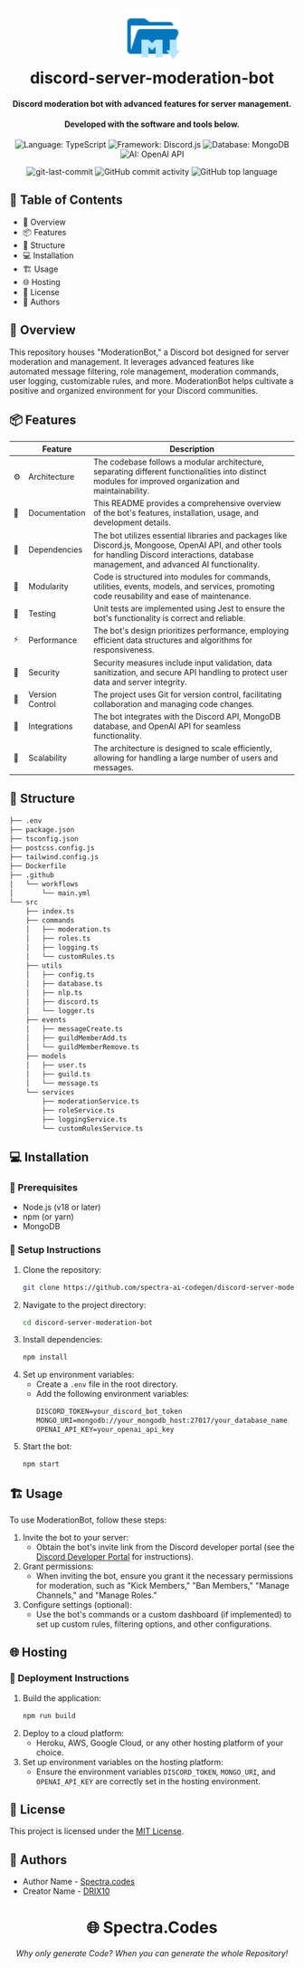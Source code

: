 <h1 align="center">
  <img src="https://raw.githubusercontent.com/PKief/vscode-material-icon-theme/ec559a9f6bfd399b82bb44393651661b08aaf7ba/icons/folder-markdown-open.svg" width="100" />
  <br>discord-server-moderation-bot
</h1>
<h4 align="center">Discord moderation bot with advanced features for server management.</h4>
<h4 align="center">Developed with the software and tools below.</h4>
<p align="center">
  <img src="https://img.shields.io/badge/Language-TypeScript-blue" alt="Language: TypeScript">
  <img src="https://img.shields.io/badge/Framework-Discord.js-red" alt="Framework: Discord.js">
  <img src="https://img.shields.io/badge/Database-MongoDB-blue" alt="Database: MongoDB">
  <img src="https://img.shields.io/badge/AI-OpenAI%20API-black" alt="AI: OpenAI API">
</p>
<p align="center">
  <img src="https://img.shields.io/github/last-commit/spectra-ai-codegen/discord-server-moderation-bot?style=flat-square&color=5D6D7E" alt="git-last-commit" />
  <img src="https://img.shields.io/github/commit-activity/m/spectra-ai-codegen/discord-server-moderation-bot?style=flat-square&color=5D6D7E" alt="GitHub commit activity" />
  <img src="https://img.shields.io/github/languages/top/spectra-ai-codegen/discord-server-moderation-bot?style=flat-square&color=5D6D7E" alt="GitHub top language" />
</p>

## 📑 Table of Contents
- 📍 Overview
- 📦 Features
- 📂 Structure
- 💻 Installation
- 🏗️ Usage
- 🌐 Hosting
- 📄 License
- 👏 Authors

## 📍 Overview
This repository houses "ModerationBot," a Discord bot designed for server moderation and management. It leverages advanced features like automated message filtering, role management, moderation commands, user logging, customizable rules, and more. ModerationBot helps cultivate a positive and organized environment for your Discord communities.

## 📦 Features
|    | Feature            | Description                                                                                                        |
|----|--------------------|--------------------------------------------------------------------------------------------------------------------|
| ⚙️ | Architecture   | The codebase follows a modular architecture, separating different functionalities into distinct modules for improved organization and maintainability.     |
| 📄 | Documentation  | This README provides a comprehensive overview of the bot's features, installation, usage, and development details.  |
| 🔗 | Dependencies   | The bot utilizes essential libraries and packages like Discord.js, Mongoose, OpenAI API, and other tools for handling Discord interactions, database management, and advanced AI functionality. |
| 🧩 | Modularity     |  Code is structured into modules for commands, utilities, events, models, and services, promoting code reusability and ease of maintenance. |
| 🧪 | Testing        |  Unit tests are implemented using Jest to ensure the bot's functionality is correct and reliable.        |
| ⚡️  | Performance    |  The bot's design prioritizes performance, employing efficient data structures and algorithms for responsiveness. |
| 🔐 | Security       |  Security measures include input validation, data sanitization, and secure API handling to protect user data and server integrity. |
| 🔀 | Version Control|  The project uses Git for version control, facilitating collaboration and managing code changes.  |
| 🔌 | Integrations   | The bot integrates with the Discord API, MongoDB database, and OpenAI API for seamless functionality. |
| 📶 | Scalability    | The architecture is designed to scale efficiently, allowing for handling a large number of users and messages. |

## 📂 Structure

```
├── .env
├── package.json
├── tsconfig.json
├── postcss.config.js
├── tailwind.config.js
├── Dockerfile
├── .github
│   └── workflows
│       └── main.yml
└── src
    ├── index.ts
    ├── commands
    │   ├── moderation.ts
    │   ├── roles.ts
    │   ├── logging.ts
    │   └── customRules.ts
    ├── utils
    │   ├── config.ts
    │   ├── database.ts
    │   ├── nlp.ts
    │   ├── discord.ts
    │   └── logger.ts
    ├── events
    │   ├── messageCreate.ts
    │   ├── guildMemberAdd.ts
    │   └── guildMemberRemove.ts
    ├── models
    │   ├── user.ts
    │   ├── guild.ts
    │   └── message.ts
    └── services
        ├── moderationService.ts
        ├── roleService.ts
        ├── loggingService.ts
        └── customRulesService.ts
```

## 💻 Installation
### 🔧 Prerequisites
- Node.js (v18 or later)
- npm (or yarn)
- MongoDB

### 🚀 Setup Instructions
1. Clone the repository:
   ```bash
   git clone https://github.com/spectra-ai-codegen/discord-server-moderation-bot.git
   ```
2. Navigate to the project directory:
   ```bash
   cd discord-server-moderation-bot
   ```
3. Install dependencies:
   ```bash
   npm install
   ```
4. Set up environment variables:
   - Create a `.env` file in the root directory.
   - Add the following environment variables:
     ```
     DISCORD_TOKEN=your_discord_bot_token
     MONGO_URI=mongodb://your_mongodb_host:27017/your_database_name
     OPENAI_API_KEY=your_openai_api_key
     ```
5. Start the bot:
   ```bash
   npm start
   ```
   
## 🏗️ Usage

To use ModerationBot, follow these steps:

1. Invite the bot to your server:
   - Obtain the bot's invite link from the Discord developer portal (see the [Discord Developer Portal](https://discord.com/developers/applications) for instructions).
2. Grant permissions:
   - When inviting the bot, ensure you grant it the necessary permissions for moderation, such as "Kick Members," "Ban Members," "Manage Channels," and "Manage Roles."
3. Configure settings (optional):
   - Use the bot's commands or a custom dashboard (if implemented) to set up custom rules, filtering options, and other configurations.

## 🌐 Hosting

### 🚀 Deployment Instructions

1. Build the application:
   ```bash
   npm run build
   ```
2. Deploy to a cloud platform:
   - Heroku, AWS, Google Cloud, or any other hosting platform of your choice.  
3. Set up environment variables on the hosting platform:
   - Ensure the environment variables `DISCORD_TOKEN`, `MONGO_URI`, and `OPENAI_API_KEY` are correctly set in the hosting environment.

## 📄 License

This project is licensed under the [MIT License](https://choosealicense.com/licenses/mit/).

## 👏 Authors

- Author Name - [Spectra.codes](https://spectra.codes)
- Creator Name - [DRIX10](https://github.com/Drix10)

<p align="center">
    <h1 align="center">🌐 Spectra.Codes</h1>
  </p>
  <p align="center">
    <em>Why only generate Code? When you can generate the whole Repository!</em>
  </p>
  <p align="center">
	<img src="https://img.shields.io/badge/Developer-Drix10-red" alt="">
	<img src="https://img.shields.io/badge/Website-Spectra.codes-blue" alt="">
	<img src="https://img.shields.io/badge/Backed_by-Google,_Microsoft_&_Amazon_for_Startups-red" alt="">
	<img src="https://img.shields.io/badge/Finalist-Backdrop_Build_v4-black" alt="">
  <p>